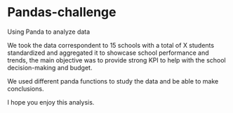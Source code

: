 # Pandas-challenge
Using Panda to analyze data

We took the data correspondent to 15 schools with a total of X students standardized and aggregated it to showcase school performance and trends, the main objective was to provide strong KPI to help with the school decision-making and budget. 

We used different panda functions to study the data and be able to make conclusions.

I hope you enjoy this analysis. 
